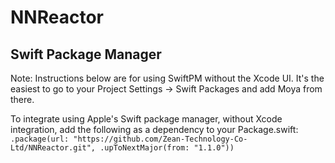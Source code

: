 # NNReactor

## Swift Package Manager
Note: Instructions below are for using SwiftPM without the Xcode UI. It's the easiest to go to your Project Settings -> Swift Packages and add Moya from there.

To integrate using Apple's Swift package manager, without Xcode integration, add the following as a dependency to your Package.swift:
``
.package(url: "https://github.com/Zean-Technology-Co-Ltd/NNReactor.git", .upToNextMajor(from: "1.1.0"))
``
